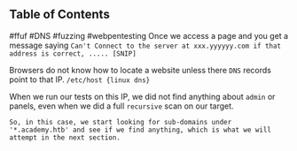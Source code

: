 ## Table of Contents


#ffuf #DNS #fuzzing #webpentesting 
Once we access a page and you get a message saying `Can't Connect to the server at xxx.yyyyyy.com if that address is correct, ..... [SNIP]`

Browsers do not know how to locate a website unless there `DNS` records point to that IP. 
`/etc/host {linux dns}`

When we run our tests on this IP, we did not find anything about `admin` or panels, even when we did a full `recursive` scan on our target.


`So, in this case, we start looking for sub-domains under '*.academy.htb' and see if we find anything, which is what we will attempt in the next section.`